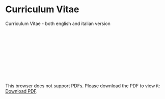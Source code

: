 # Curriculum Vitae
Curriculum Vitae - both english and italian version

<object data="https://github.com/enricobu96/curriculum_vitae/blob/master/Italian/cv_italiano.pdf" type="application/pdf" width="700px" height="700px">
    <embed src="https://github.com/enricobu96/curriculum_vitae/blob/master/Italian/cv_italiano.pdf">
        <p>This browser does not support PDFs. Please download the PDF to view it: <a href="https://github.com/enricobu96/curriculum_vitae/blob/master/Italian/cv_italiano.pdf">Download PDF</a>.</p>
    </embed>
</object>
